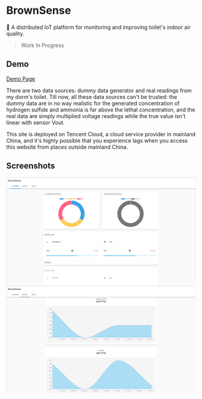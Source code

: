 # BrownSense

🚽 A distributed IoT platform for monitoring and improving toilet's indoor air quality. 

> Work In Progress

## Demo

[Demo Page](https://brownsense.misaka.center/)

There are two data sources: dummy data generator and real readings from my dorm's toilet. Till now, all these data sources can't be trusted: the dummy data are in no way realistic for the generated concentration of hydrogen sulfide and ammonia is far above the lethal concentration, and the real data are simply multiplied voltage readings while the true value isn't linear with sensor Vout.

This site is deployed on Tencent Cloud, a cloud service provider in mainland China, and it's highly possible that you experience lags when you access this website from places outside mainland China.

## Screenshots
![Screenshot 1](screenshots/1.jpg)
![Screenshot 2](screenshots/2.jpg)
